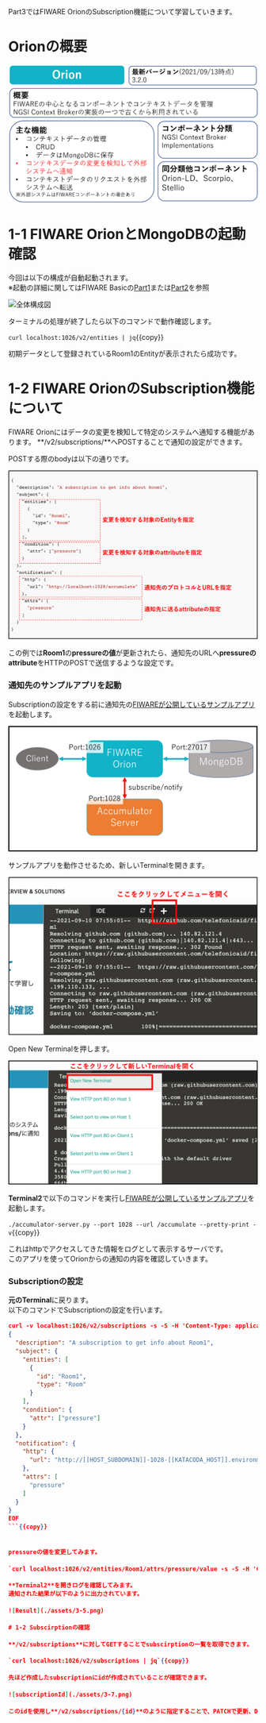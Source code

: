 Part3ではFIWARE OrionのSubscription機能について学習していきます。

# Orionの概要

![Orion概要](./assets/3-0.png)

# 1-1 FIWARE OrionとMongoDBの起動確認

今回は以下の構成が自動起動されます。  
※起動の詳細に関してはFIWARE Basicの[Part1](https://www.katacoda.com/c3lab/courses/fiwarebasic/fiware-part1)または[Part2](https://www.katacoda.com/c3lab/courses/fiwarebasic/fiware-part2)を参照

![全体構成図](https://github.com/c-3lab/katacoda-scenarios/raw/main/assets/part1/1-1.png)

ターミナルの処理が終了したら以下のコマンドで動作確認します。

`curl localhost:1026/v2/entities | jq`{{copy}}

初期データとして登録されているRoom1のEntityが表示されたら成功です。


# 1-2 FIWARE OrionのSubscription機能について

FIWARE Orionにはデータの変更を検知して特定のシステムへ通知する機能があります。
**/v2/subscriptions/**へPOSTすることで通知の設定ができます。

POSTする際のbodyは以下の通りです。

![SubscriptionBody](./assets/3-3.png)

この例では**Room1**の**pressureの値**が更新されたら、通知先のURLへ**pressureのattribute**をHTTPのPOSTで送信するような設定です。

### 通知先のサンプルアプリを起動

Subscriptionの設定をする前に通知先の[FIWAREが公開しているサンプルアプリ](https://github.com/telefonicaid/fiware-orion/blob/master/scripts/accumulator-server.py)を起動します。

![Accumulate](./assets/3-4.png)

サンプルアプリを動作させるため、新しいTerminalを開きます。

![OpenMenu](./assets/3-1.png)

Open New Terminalを押します。

![OpenTerminal](./assets/3-2.png)

**Terminal2**で以下のコマンドを実行し[FIWAREが公開しているサンプルアプリ](https://github.com/telefonicaid/fiware-orion/blob/master/scripts/accumulator-server.py)を起動します。

`./accumulator-server.py --port 1028 --url /accumulate --pretty-print -v`{{copy}}

これはhttpでアクセスしてきた情報をログとして表示するサーバです。  
このアプリを使ってOrionからの通知の内容を確認していきます。


### Subscriptionの設定

**元のTerminal**に戻ります。  
以下のコマンドでSubscriptionの設定を行います。


```json
curl -v localhost:1026/v2/subscriptions -s -S -H 'Content-Type: application/json' -d @- <<EOF
{
  "description": "A subscription to get info about Room1",
  "subject": {
    "entities": [
      {
        "id": "Room1",
        "type": "Room"
      }
    ],
    "condition": {
      "attr": ["pressure"]
    }
  },
  "notification": {
    "http": {
      "url": "http://[[HOST_SUBDOMAIN]]-1028-[[KATACODA_HOST]].environments.katacoda.com/accumulate"
    },
    "attrs": [
      "pressure"
    ]
  }
}
EOF
```{{copy}}


pressureの値を変更してみます。

`curl localhost:1026/v2/entities/Room1/attrs/pressure/value -s -S -H 'Content-Type: text/plain' -X PUT -d 720`{{copy}}

**Terminal2**を開きログを確認してみます。  
通知された結果が以下のように出力されています。

![Result](./assets/3-5.png)

# 1-2 Subscirptionの確認

**/v2/subscriptions**に対してGETすることでsubscirptionの一覧を取得できます。

`curl localhost:1026/v2/subscriptions | jq`{{copy}}

先ほど作成したsubscriptionにidが作成されていることが確認できます。

![subscriptionId](./assets/3-7.png)

このidを使用し**/v2/subscriptions/{id}**のように指定することで、PATCHで更新、DELETEで削除を行うことができます。
